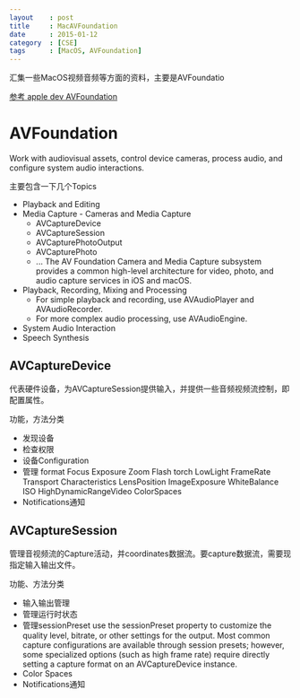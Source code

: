 ```yaml
---
layout    : post
title     : MacAVFoundation
date      : 2015-01-12
category  : [CSE]
tags      : [MacOS, AVFoundation]
---
```



汇集一些MacOS视频音频等方面的资料，主要是AVFoundatio

[参考 apple dev AVFoundation](https://developer.apple.com/library/content/documentation/AudioVideo/Conceptual/AVFoundationPG/Articles/00_Introduction.html#//apple_ref/doc/uid/TP40010188)

<!-- more -->

# AVFoundation

Work with audiovisual assets, control device cameras, process audio, and configure system audio interactions.

主要包含一下几个Topics

- Playback and Editing
- Media Capture - Cameras and Media Capture
    - AVCaptureDevice
    - AVCaptureSession
    - AVCapturePhotoOutput
    - AVCapturePhoto
    - ...
    The AV Foundation Camera and Media Capture subsystem provides a common high-level architecture for video, photo, and audio capture services in iOS and macOS.
- Playback, Recording, Mixing and Processing
    - For simple playback and recording, use AVAudioPlayer and AVAudioRecorder.
    - For more complex audio processing, use AVAudioEngine. 
- System Audio Interaction
- Speech Synthesis


## AVCaptureDevice

代表硬件设备，为AVCaptureSession提供输入，并提供一些音频视频流控制，即配置属性。

功能，方法分类

- 发现设备
- 检查权限
- 设备Configuration
- 管理 format Focus Exposure Zoom Flash torch LowLight FrameRate Transport Characteristics LensPosition ImageExposure WhiteBalance ISO HighDynamicRangeVideo ColorSpaces
- Notifications通知

## AVCaptureSession

管理音视频流的Capture活动，并coordinates数据流。要capture数据流，需要现指定输入输出文件。

功能、方法分类

- 输入输出管理
- 管理运行时状态
- 管理sessionPreset
    use the sessionPreset property to customize the quality level, bitrate, or other settings for the output. Most common capture configurations are available through session presets; however, some specialized options (such as high frame rate) require directly setting a capture format on an AVCaptureDevice instance.
- Color Spaces 
- Notifications通知

